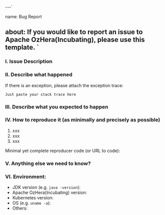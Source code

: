 <!--

    Licensed to the Apache Software Foundation (ASF) under one
    or more contributor license agreements.  See the NOTICE file
    distributed with this work for additional information
    regarding copyright ownership.  The ASF licenses this file
    to you under the Apache License, Version 2.0 (the
    "License"); you may not use this file except in compliance
    with the License.  You may obtain a copy of the License at

    http://www.apache.org/licenses/LICENSE-2.0

    Unless required by applicable law or agreed to in writing,
    software distributed under the License is distributed on an
    "AS IS" BASIS, WITHOUT WARRANTIES OR CONDITIONS OF ANY
    KIND, either express or implied.  See the License for the
    specific language governing permissions and limitations
    under the License.

-->

---`

name: Bug Report

about: If you would like to report an issue to Apache OzHera(Incubating), please use this template.
`
---

### Ⅰ. Issue Description


### Ⅱ. Describe what happened

If there is an exception, please attach the exception trace:

```
Just paste your stack trace here
```


### Ⅲ. Describe what you expected to happen


### Ⅳ. How to reproduce it (as minimally and precisely as possible)

1. xxx
2. xxx
3. xxx

Minimal yet complete reproducer code (or URL to code):



### Ⅴ. Anything else we need to know?


### Ⅵ. Environment:

- JDK version (e.g. `java -version`):
- Apache OzHera(Incubating) version:
- Kubernetes version:
- OS (e.g. `uname -a`):
- Others: